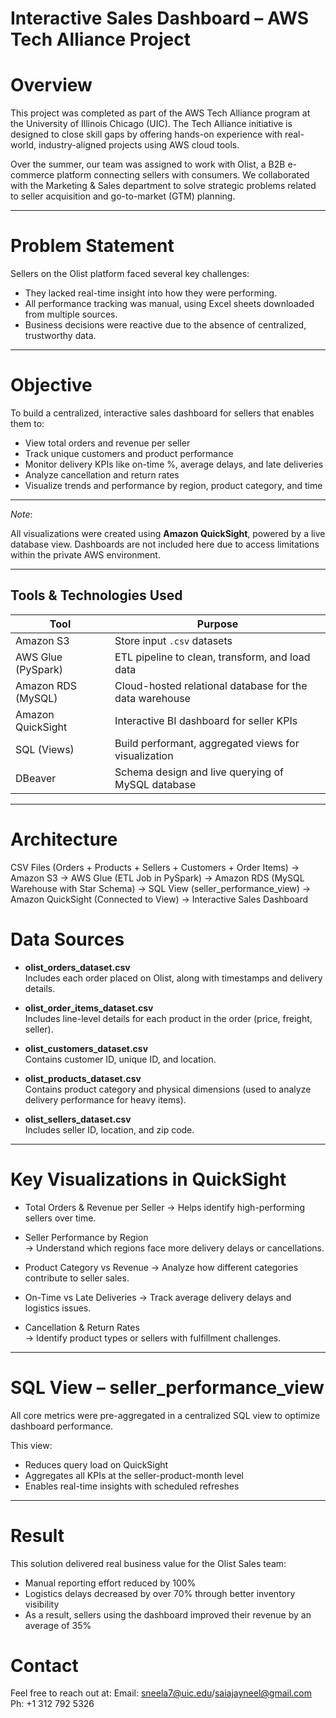 # Interactive Sales Dashboard – AWS Tech Alliance Project

# Overview

This project was completed as part of the AWS Tech Alliance program at the University of Illinois Chicago (UIC).
The Tech Alliance initiative is designed to close skill gaps by offering hands-on experience with real-world, industry-aligned projects using AWS cloud tools.

Over the summer, our team was assigned to work with Olist, a B2B e-commerce platform connecting sellers with consumers. We collaborated with the Marketing & Sales department to solve strategic problems related to seller acquisition and go-to-market (GTM) planning.

---

# Problem Statement

Sellers on the Olist platform faced several key challenges:

- They lacked real-time insight into how they were performing.
- All performance tracking was manual, using Excel sheets downloaded from multiple sources.
- Business decisions were reactive due to the absence of centralized, trustworthy data.

---

# Objective

To build a centralized, interactive sales dashboard for sellers that enables them to:

- View total orders and revenue per seller
- Track unique customers and product performance
- Monitor delivery KPIs like on-time %, average delays, and late deliveries
- Analyze cancellation and return rates
- Visualize trends and performance by region, product category, and time

---

*Note*:  

All visualizations were created using **Amazon QuickSight**, powered by a live database view. Dashboards are not included here due to access limitations within the private AWS environment.

---

## Tools & Technologies Used

| Tool               | Purpose                                                      |
|--------------------|--------------------------------------------------------------|
| Amazon S3          | Store input `.csv` datasets                                  |
| AWS Glue (PySpark) | ETL pipeline to clean, transform, and load data              |
| Amazon RDS (MySQL) | Cloud-hosted relational database for the data warehouse      |
| Amazon QuickSight  | Interactive BI dashboard for seller KPIs                     |
| SQL (Views)        | Build performant, aggregated views for visualization         |
| DBeaver            | Schema design and live querying of MySQL database            |

---

# Architecture

CSV Files (Orders + Products + Sellers + Customers + Order Items)
->
Amazon S3
->
AWS Glue (ETL Job in PySpark)
->
Amazon RDS (MySQL Warehouse with Star Schema)
->
SQL View (seller_performance_view)
->
Amazon QuickSight (Connected to View)
->
Interactive Sales Dashboard

# Data Sources

- **olist_orders_dataset.csv**  
  Includes each order placed on Olist, along with timestamps and delivery details.

- **olist_order_items_dataset.csv**  
  Includes line-level details for each product in the order (price, freight, seller).

- **olist_customers_dataset.csv**  
  Contains customer ID, unique ID, and location.

- **olist_products_dataset.csv**  
  Contains product category and physical dimensions (used to analyze delivery performance for heavy items).

- **olist_sellers_dataset.csv**  
  Includes seller ID, location, and zip code.

---

# Key Visualizations in QuickSight

- Total Orders & Revenue per Seller 
  → Helps identify high-performing sellers over time.

- Seller Performance by Region  
  → Understand which regions face more delivery delays or cancellations.

- Product Category vs Revenue 
  → Analyze how different categories contribute to seller sales.

- On-Time vs Late Deliveries
  → Track average delivery delays and logistics issues.

- Cancellation & Return Rates  
  → Identify product types or sellers with fulfillment challenges.

---

# SQL View – seller_performance_view

All core metrics were pre-aggregated in a centralized SQL view to optimize dashboard performance.

This view:
- Reduces query load on QuickSight
- Aggregates all KPIs at the seller-product-month level
- Enables real-time insights with scheduled refreshes

---

# Result

This solution delivered real business value for the Olist Sales team:

- Manual reporting effort reduced by 100%
- Logistics delays decreased by over 70% through better inventory visibility 
- As a result, sellers using the dashboard improved their revenue by an average of 35%

# Contact

Feel free to reach out at:
  Email: sneela7@uic.edu/saiajayneel@gmail.com
  Ph: +1 312 792 5326

